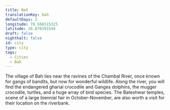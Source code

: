 ```yaml
---
title: Bah
translationKey: bah
defaultDays: 2
longitude: 78.566515325
latitude: 26.878391544
draft: false
nighthalt: false
id: city
type: city
tags:
  - Cities
  - Bah
---
```

The village of Bah lies near the ravines of the Chambal River, once known for gangs of bandits, but now for wonderful wildlife. Along the river, you will find the endangered gharial crocodile and Ganges dolphins, the mugger crocodile, turtles, and a huge array of bird species. The Bateshwar temples, scene of a large biennial fair in October-November, are also worth a visit for their location on the riverbank.